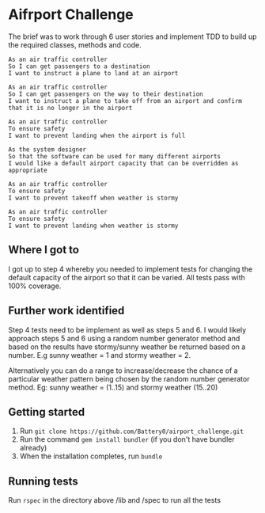 # Aifrport Challenge

The brief was to work through 6 user stories and implement TDD to build up the required classes, methods and code.


```
As an air traffic controller 
So I can get passengers to a destination 
I want to instruct a plane to land at an airport

As an air traffic controller 
So I can get passengers on the way to their destination 
I want to instruct a plane to take off from an airport and confirm that it is no longer in the airport

As an air traffic controller 
To ensure safety 
I want to prevent landing when the airport is full 

As the system designer
So that the software can be used for many different airports
I would like a default airport capacity that can be overridden as appropriate

As an air traffic controller 
To ensure safety 
I want to prevent takeoff when weather is stormy 

As an air traffic controller 
To ensure safety 
I want to prevent landing when weather is stormy 
```


## Where I got to
I got up to step 4 whereby you needed to implement tests for changing the default capacity of the airport so that it can be varied. All tests pass with 100% coverage.


## Further work identified
Step 4 tests need to be implement as well as steps 5 and 6. I would likely approach steps 5 and 6 using a random number generator method and based on the results have stormy/sunny weather be returned based on a number. 
E.g sunny weather = 1 and stormy weather = 2. 


Alternatively you can do a range to increase/decrease the chance of a particular weather pattern being chosen by the random number generator method. 
Eg: sunny weather = (1..15) and stormy weather (15..20)



## Getting started

1. Run `git clone https://github.com/Battery0/airport_challenge.git`
2. Run the command `gem install bundler` (if you don't have bundler already)
3. When the installation completes, run `bundle`


## Running tests

Run `rspec` in the directory above /lib and /spec to run all the tests